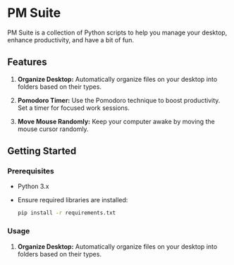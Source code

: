 # PM Suite

PM Suite is a collection of Python scripts to help you manage your desktop, enhance productivity, and have a bit of fun.

## Features

1. **Organize Desktop:** Automatically organize files on your desktop into folders based on their types.

2. **Pomodoro Timer:** Use the Pomodoro technique to boost productivity. Set a timer for focused work sessions.

3. **Move Mouse Randomly:** Keep your computer awake by moving the mouse cursor randomly.

## Getting Started

### Prerequisites

- Python 3.x
- Ensure required libraries are installed:

  ```bash
  pip install -r requirements.txt

### Usage

1. **Organize Desktop:** Automatically organize files on your desktop into folders based on their types.